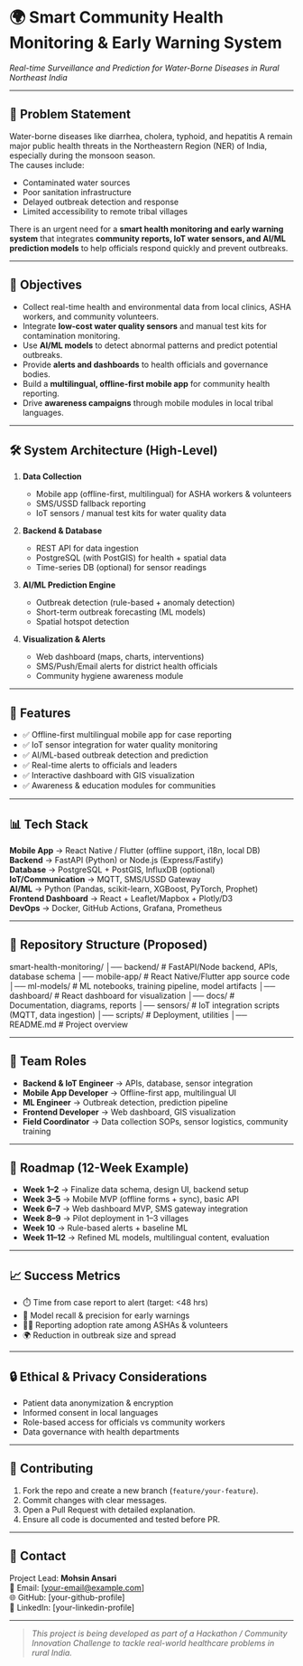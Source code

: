 # 🌍 Smart Community Health Monitoring & Early Warning System  
_Real-time Surveillance and Prediction for Water-Borne Diseases in Rural Northeast India_

---

## 📌 Problem Statement
Water-borne diseases like diarrhea, cholera, typhoid, and hepatitis A remain major public health threats in the Northeastern Region (NER) of India, especially during the monsoon season.  
The causes include:
- Contaminated water sources  
- Poor sanitation infrastructure  
- Delayed outbreak detection and response  
- Limited accessibility to remote tribal villages  

There is an urgent need for a **smart health monitoring and early warning system** that integrates **community reports, IoT water sensors, and AI/ML prediction models** to help officials respond quickly and prevent outbreaks.

---

## 🎯 Objectives
- Collect real-time health and environmental data from local clinics, ASHA workers, and community volunteers.  
- Integrate **low-cost water quality sensors** and manual test kits for contamination monitoring.  
- Use **AI/ML models** to detect abnormal patterns and predict potential outbreaks.  
- Provide **alerts and dashboards** to health officials and governance bodies.  
- Build a **multilingual, offline-first mobile app** for community health reporting.  
- Drive **awareness campaigns** through mobile modules in local tribal languages.  

---

## 🛠️ System Architecture (High-Level)
1. **Data Collection**
   - Mobile app (offline-first, multilingual) for ASHA workers & volunteers  
   - SMS/USSD fallback reporting  
   - IoT sensors / manual test kits for water quality data  

2. **Backend & Database**
   - REST API for data ingestion  
   - PostgreSQL (with PostGIS) for health + spatial data  
   - Time-series DB (optional) for sensor readings  

3. **AI/ML Prediction Engine**
   - Outbreak detection (rule-based + anomaly detection)  
   - Short-term outbreak forecasting (ML models)  
   - Spatial hotspot detection  

4. **Visualization & Alerts**
   - Web dashboard (maps, charts, interventions)  
   - SMS/Push/Email alerts for district health officials  
   - Community hygiene awareness module  

---

## 🚀 Features
- ✅ Offline-first multilingual mobile app for case reporting  
- ✅ IoT sensor integration for water quality monitoring  
- ✅ AI/ML-based outbreak detection and prediction  
- ✅ Real-time alerts to officials and leaders  
- ✅ Interactive dashboard with GIS visualization  
- ✅ Awareness & education modules for communities  

---

## 📊 Tech Stack
**Mobile App** → React Native / Flutter (offline support, i18n, local DB)  
**Backend** → FastAPI (Python) or Node.js (Express/Fastify)  
**Database** → PostgreSQL + PostGIS, InfluxDB (optional)  
**IoT/Communication** → MQTT, SMS/USSD Gateway  
**AI/ML** → Python (Pandas, scikit-learn, XGBoost, PyTorch, Prophet)  
**Frontend Dashboard** → React + Leaflet/Mapbox + Plotly/D3  
**DevOps** → Docker, GitHub Actions, Grafana, Prometheus  

---

## 📂 Repository Structure (Proposed)
smart-health-monitoring/
   │── backend/ # FastAPI/Node backend, APIs, database schema
   │── mobile-app/ # React Native/Flutter app source code
   │── ml-models/ # ML notebooks, training pipeline, model artifacts
   │── dashboard/ # React dashboard for visualization
   │── docs/ # Documentation, diagrams, reports
   │── sensors/ # IoT integration scripts (MQTT, data ingestion)
   │── scripts/ # Deployment, utilities
   │── README.md # Project overview

---

## 👥 Team Roles
- **Backend & IoT Engineer** → APIs, database, sensor integration  
- **Mobile App Developer** → Offline-first app, multilingual UI  
- **ML Engineer** → Outbreak detection, prediction pipeline  
- **Frontend Developer** → Web dashboard, GIS visualization  
- **Field Coordinator** → Data collection SOPs, sensor logistics, community training  

---

## 📅 Roadmap (12-Week Example)
- **Week 1–2** → Finalize data schema, design UI, backend setup  
- **Week 3–5** → Mobile MVP (offline forms + sync), basic API  
- **Week 6–7** → Web dashboard MVP, SMS gateway integration  
- **Week 8–9** → Pilot deployment in 1–3 villages  
- **Week 10** → Rule-based alerts + baseline ML  
- **Week 11–12** → Refined ML models, multilingual content, evaluation  

---

## 📈 Success Metrics
- ⏱️ Time from case report to alert (target: <48 hrs)  
- 🎯 Model recall & precision for early warnings  
- 👩‍⚕️ Reporting adoption rate among ASHAs & volunteers  
- 🌍 Reduction in outbreak size and spread  

---

## 🔒 Ethical & Privacy Considerations
- Patient data anonymization & encryption  
- Informed consent in local languages  
- Role-based access for officials vs community workers  
- Data governance with health departments  

---

## 🤝 Contributing
1. Fork the repo and create a new branch (`feature/your-feature`).  
2. Commit changes with clear messages.  
3. Open a Pull Request with detailed explanation.  
4. Ensure all code is documented and tested before PR.  

---

## 📧 Contact
Project Lead: **Mohsin Ansari**  
📩 Email: [your-email@example.com]  
🌐 GitHub: [your-github-profile]  
💼 LinkedIn: [your-linkedin-profile]  

---

> _This project is being developed as part of a Hackathon / Community Innovation Challenge to tackle real-world healthcare problems in rural India._
